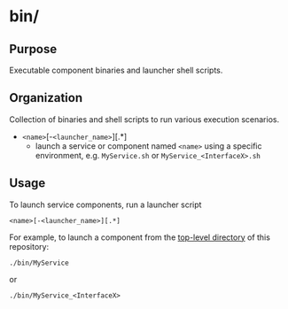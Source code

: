 # bin/

## Purpose

Executable component binaries and launcher shell scripts.

## Organization

Collection of binaries and shell scripts to run various execution scenarios. 

 - `<name>`[-`<launcher_name>`][.*]
   - launch a service or component named `<name>` using a specific environment, e.g. `MyService.sh` or `MyService_<InterfaceX>.sh`

## Usage

To launch service components, run a launcher script

    <name>[-<launcher_name>][.*]

For example, to launch a component from the [top-level directory](../) of this repository:

    ./bin/MyService

or

    ./bin/MyService_<InterfaceX>